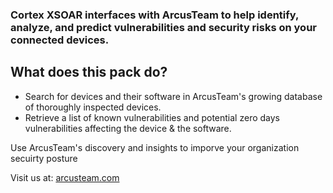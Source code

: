 ### Cortex XSOAR interfaces with ArcusTeam to help identify, analyze, and predict vulnerabilities and security risks on your connected devices. 

## What does this pack do?
* Search for devices and their software in ArcusTeam's growing database of thoroughly inspected devices.
* Retrieve a list of known vulnerabilities and potential zero days vulnerabilities affecting the device & the software.

Use ArcusTeam's discovery and insights to imporve your organization secuirty posture

Visit us at: [arcusteam.com](https://arcusteam.com/)
